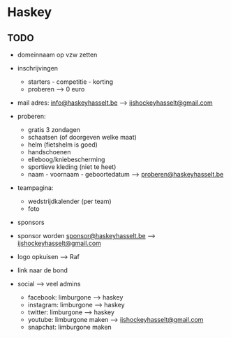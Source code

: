 # Haskey

## TODO

- domeinnaam op vzw zetten

- inschrijvingen
  - starters - competitie - korting
  - proberen --> 0 euro

- mail adres: 
  info@haskeyhasselt.be --> ijshockeyhasselt@gmail.com 

- proberen:
  - gratis 3 zondagen
  - schaatsen (of doorgeven welke maat)
  - helm (fietshelm is goed)
  - handschoenen 
  - elleboog/kniebescherming
  - sportieve kleding (niet te heet)
  - naam - voornaam - geboortedatum --> proberen@haskeyhasselt.be

- teampagina:
  - wedstrijdkalender (per team)
  - foto

- sponsors

- sponsor worden
  sponsor@haskeyhasselt.be --> ijshockeyhasselt@gmail.com 

- logo opkuisen --> Raf

- link naar de bond

- social --> veel admins
  - facebook: limburgone --> haskey
  - instagram: limburgone --> haskey
  - twitter: limburgone --> haskey
  - youtube: limburgone maken --> ijshockeyhasselt@gmail.com
  - snapchat: limburgone maken